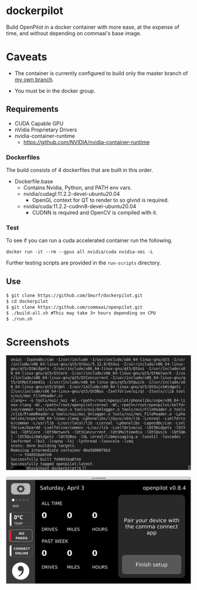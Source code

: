 # dockerpilot

Build OpenPilot in a docker container with more ease, at the expense of time, and without depending on commaai's base image.

# Caveats

* The container is currently configured to build only the master branch of [my own branch](https://github.com/Smurf/openpilot).

* You must be in the docker group.

## Requirements

* CUDA Capable GPU
* nVidia Proprietary Drivers
* nvidia-container-runtime
    - https://github.com/NVIDIA/nvidia-container-runtime

### Dockerfiles

The build consists of 4 dockerfiles that are built in this order.

* Dockerfile.base
    - Contains Nvidia, Python, and PATH env vars.
	- nvidia/cudagl:11.2.2-devel-ubuntu20.04
		- OpenGL context for QT to render to so glvnd is required.
	- nvidia/cuda:11.2.2-cudnn8-devel-ubuntu20.04
		- CUDNN is required and OpenCV is compiled with it.

### Test

To see if you can run a cuda accelerated container run the following.
```
docker run -it --rm --gpus all nvidia/cuda nvidia-smi -L
```

Further testing scripts are provided in the `run-scripts` directory.

##  Use
```
$ git clone https://github.com/Smurf/dockerpilot.git
$ cd dockerpilot
$ git clone https://github.com/commaai/openpilot.git
$ ./build-all.sh #This may take 3+ hours depending on CPU
$ ./run.sh
```

# Screenshots

![works on my machine haha](./works-on-my-machine.png)

![ui pic](./qt-ui.png)
